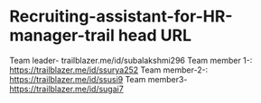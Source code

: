 # Recruiting-assistant-for-HR-manager-trail head URL
Team leader- trailblazer.me/id/subalakshmi296
Team member 1-: https://trailblazer.me/id/ssurya252
Team member-2-: https://trailblazer.me/id/ssusi9
Team member3- https://trailblazer.me/id/sugai7
